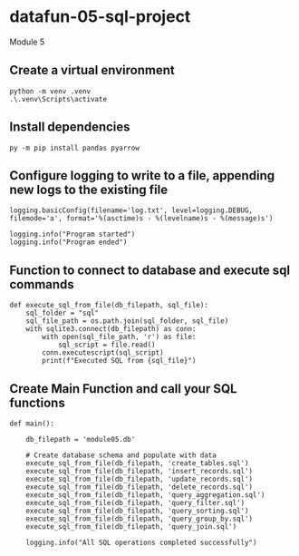 # datafun-05-sql-project
Module 5

## Create a virtual environment
```
python -m venv .venv
.\.venv\Scripts\activate
```

## Install dependencies 
```
py -m pip install pandas pyarrow
```

## Configure logging to write to a file, appending new logs to the existing file
```
logging.basicConfig(filename='log.txt', level=logging.DEBUG, filemode='a', format='%(asctime)s - %(levelname)s - %(message)s')

logging.info("Program started")
logging.info("Program ended")
```

## Function to connect to database and execute sql commands
```
def execute_sql_from_file(db_filepath, sql_file):
    sql_folder = "sql"
    sql_file_path = os.path.join(sql_folder, sql_file)
    with sqlite3.connect(db_filepath) as conn:
        with open(sql_file_path, 'r') as file:
            sql_script = file.read()
        conn.executescript(sql_script)
        print(f"Executed SQL from {sql_file}")
```

## Create Main Function and call your SQL functions
```
def main():

    db_filepath = 'module05.db'

    # Create database schema and populate with data
    execute_sql_from_file(db_filepath, 'create_tables.sql')
    execute_sql_from_file(db_filepath, 'insert_records.sql')
    execute_sql_from_file(db_filepath, 'update_records.sql')
    execute_sql_from_file(db_filepath, 'delete_records.sql')
    execute_sql_from_file(db_filepath, 'query_aggregation.sql')
    execute_sql_from_file(db_filepath, 'query_filter.sql')
    execute_sql_from_file(db_filepath, 'query_sorting.sql')
    execute_sql_from_file(db_filepath, 'query_group_by.sql')
    execute_sql_from_file(db_filepath, 'query_join.sql')

    logging.info("All SQL operations completed successfully")

```
